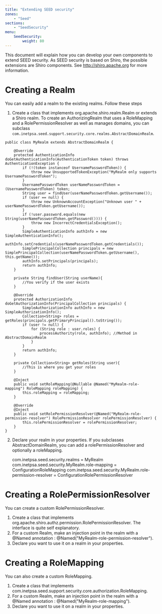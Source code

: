 ```yaml
---
title: "Extending SEED security"
zones:
    - "Seed"
sections:
    - "SeedSecurity"
menu:
    SeedSecurity:
        weight: 80
---
```


This document will explain how you can develop your own components to extend SEED security. As SEED security is based on
Shiro, the possible extensions are Shiro components. See http://shiro.apache.org for more information.

# Creating a Realm

You can easily add a realm to the existing realms. Follow these steps

1. Create a class that implements org.apache.shiro.realm.Realm or extends a Shiro realm. To create an AuthorizingRealm
that uses a RoleMapping and a RolePermissionResolver as well as manages domains, you can subclass
`com.inetpsa.seed.support.security.core.realms.AbstractDomainRealm`.

```
public class MyRealm extends AbstractDomainRealm {

    @Override
    protected AuthenticationInfo doGetAuthenticationInfo(AuthenticationToken token) throws AuthenticationException {
        if (!(token instanceof UsernamePasswordToken)) {
            throw new UnsupportedTokenException("MyRealm only supports UsernamePasswordToken");
        }
        UsernamePasswordToken userNamePasswordToken = (UsernamePasswordToken) token;
        String user = findUser(userNamePasswordToken.getUsername());
        if (user == null) {
            throw new UnknownAccountException("Unknown user " + userNamePasswordToken.getUsername());
        }
        if (!user.password.equals(new String(userNamePasswordToken.getPassword()))) {
            throw new IncorrectCredentialsException();
        }
        SimpleAuthenticationInfo authInfo = new SimpleAuthenticationInfo();
        authInfo.setCredentials(userNamePasswordToken.getCredentials());
        SimplePrincipalCollection principals = new SimplePrincipalCollection(userNamePasswordToken.getUsername(), this.getName());
        authInfo.setPrincipals(principals);
        return authInfo;
    }

    private String findUser(String userName){
        //You verify if the user exists
    }

    @Override
    protected AuthorizationInfo doGetAuthorizationInfo(PrincipalCollection principals) {
        SimpleAuthorizationInfo authInfo = new SimpleAuthorizationInfo();
        Collection<String> roles = getRoles(principals.getPrimaryPrincipal().toString());
        if (user != null) {
            for (String role : user.roles) {
                processAuthority(role, authInfo); //Method in AbstractDomainRealm
            }
        }
        return authInfo;
    }

    private Collection<String> getRoles(String user){
        //This is where you get your roles
    }

    @Inject
    public void setRoleMapping(@Nullable @Named("MyRealm-role-mapping") RoleMapping roleMapping) {
        this.roleMapping = roleMapping;
    }

    @Override
    @Inject
    public void setRolePermissionResolver(@Named("MyRealm-role-permission-resolver") RolePermissionResolver rolePermissionResolver) {
        this.rolePermissionResolver = rolePermissionResolver;
    }
}
```

2. Declare your realm in your properties. If you subclasses AbstractDomainRealm, you can add a rolePermissionResolver
and optionally a roleMapping.

    com.inetpsa.seed.security.realms = MyRealm
    com.inetpsa.seed.security.MyRealm.role-mapping = ConfigurationRoleMapping
    com.inetpsa.seed.security.MyRealm.role-permission-resolver = ConfigurationRolePermissionResolver

# Creating a RolePermissionResolver

You can create a custom RolePermissionResolver.

1. Create a class that implements org.apache.shiro.authz.permission.RolePermissionResolver. The interface is quite self explanatory.
2. For a custom Realm, make an injection point in the realm with a @Named annotation : @Named("MyRealm-role-permission-resolver").
3. Declare you want to use it on a realm in your properties.

# Creating a RoleMapping

You can also create a custom RoleMapping.

1. Create a class that implements com.inetpsa.seed.support.security.core.authorization.RoleMapping.
2. For a custom Realm, make an injection point in the realm with a @Named annotation : @Named("MyRealm-role-mapping").
3. Declare you want to use it on a realm in your properties.